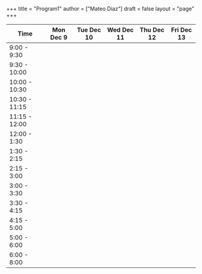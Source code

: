+++
title = "Program1"
author = ["Mateo Diaz"]
draft = false
layout = "page"
+++

| Time          | Mon Dec 9 | Tue Dec 10 | Wed Dec 11 | Thu Dec 12 | Fri Dec 13 |
|---------------|-----------|------------|------------|------------|------------|
| 9:00 - 9:30   |           |            |            |            |            |
| 9:30 - 10:00  |           |            |            |            |            |
| 10:00 - 10:30 |           |            |            |            |            |
| 10:30 - 11:15 |           |            |            |            |            |
| 11:15 - 12:00 |           |            |            |            |            |
| 12:00 - 1:30  |           |            |            |            |            |
| 1:30 - 2:15   |           |            |            |            |            |
| 2:15 - 3:00   |           |            |            |            |            |
| 3:00 - 3:30   |           |            |            |            |            |
| 3:30 - 4:15   |           |            |            |            |            |
| 4:15 - 5:00   |           |            |            |            |            |
| 5:00 - 6:00   |           |            |            |            |            |
| 6:00 - 8:00   |           |            |            |            |            |
